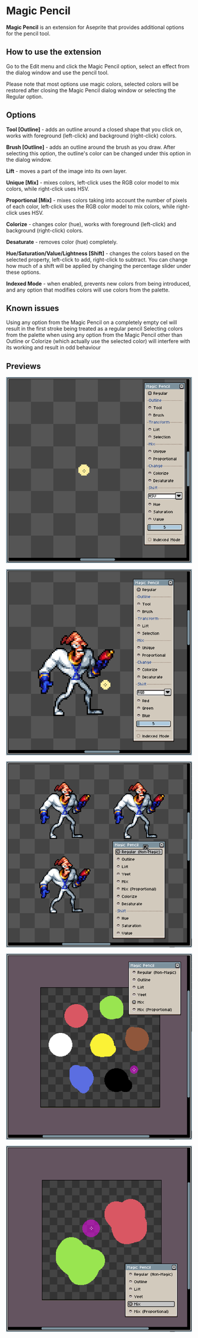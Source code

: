 # Magic Pencil

**Magic Pencil** is an extension for Aseprite that provides additional options for the pencil tool.

## How to use the extension

Go to the Edit menu and click the Magic Pencil option, select an effect from the dialog window and use the pencil tool.

Please note that most options use magic colors, selected colors will be restored after closing the Magic Pencil dialog window or selecting the Regular option.

## Options

**Tool [Outline]** - adds an outline around a closed shape that you click on, works with foreground (left-click) and background (right-click) colors.

**Brush [Outline]** - adds an outline around the brush as you draw. After selecting this option, the outline's color can be changed under this option in the dialog window.

**Lift** - moves a part of the image into its own layer.

**Unique [Mix]** - mixes colors, left-click uses the RGB color model to mix colors, while right-click uses HSV.

**Proportional [Mix]** - mixes colors taking into account the number of pixels of each color, left-click uses the RGB color model to mix colors, while right-click uses HSV.

**Colorize** - changes color (hue), works with foreground (left-click) and background (right-click) colors.

**Desaturate** - removes color (hue) completely.

**Hue/Saturation/Value/Lightness [Shift]** - changes the colors based on the selected property, left-click to add, right-click to subtract. You can change how much of a shift will be applied by changing the percentage slider under these options.

**Indexed Mode** - when enabled, prevents new colors from being introduced, and any option that modifies colors will use colors from the palette.

## Known issues

Using any option from the Magic Pencil on a completely empty cel will result in the first stroke being treated as a regular pencil
Selecting colors from the palette when using any option from the Magic Pencil other than Outline or Colorize (which actually use the selected color) will interfere with its working and result in odd behaviour

## Previews

![Outline Brush](/Magic%20Pencil/readme-images/outline-brush.gif "OutlineBrush")

![Selection and RGB Shift](/Magic%20Pencil/readme-images/selection-rgb-shift.gif "Selection and RGB Shift")

![Colorize, Desaturate, Shift](/Magic%20Pencil/readme-images/colorize-desaturate-shift.gif "Colorize, Desaturate, Shift")

![Color Mixing](/Magic%20Pencil/readme-images/color-mixing.gif "Color Mixing")

![Color Mixing - RGB vs HSV](/Magic%20Pencil/readme-images/color-mixing-rgb-vs-hsv.gif "Color Mixing - RGB vs HSV")
